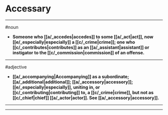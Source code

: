 # Accessary
---
#noun
- **Someone who [[a/_accedes|accedes]] to some [[a/_act|act]], now [[e/_especially|especially]] a [[c/_crime|crime]]; one who [[c/_contributes|contributes]] as an [[a/_assistant|assistant]] or instigator to the [[c/_commission|commission]] of an offense.**
---
#adjective
- **[[a/_accompanying|Accompanying]] as a subordinate; [[a/_additional|additional]]; [[a/_accessory|accessory]]; [[e/_especially|especially]], uniting in, or [[c/_contributing|contributing]] to, a [[c/_crime|crime]], but not as [[c/_chief|chief]] [[a/_actor|actor]]. See [[a/_accessory|accessory]].**
---
---
